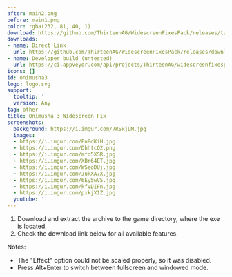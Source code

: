 ```yaml
---
after: main2.png
before: main1.png
color: rgba(232, 81, 40, 1)
download: https://github.com/ThirteenAG/WidescreenFixesPack/releases/tag/onimusha3
downloads:
- name: Direct Link
  url: https://github.com/ThirteenAG/WidescreenFixesPack/releases/download/onimusha3/Onimusha3.WidescreenFix.zip
- name: Developer build (untested)
  url: https://ci.appveyor.com/api/projects/ThirteenAG/widescreenfixespack/artifacts/Onimusha3.WidescreenFix.zip?branch=master
icons: []
id: onimusha3
logo: logo.svg
support:
  tooltip: ''
  version: Any
tag: other
title: Onimusha 3 Widescreen Fix
screenshots:
  background: https://i.imgur.com/7RSRjLM.jpg
  images:
  - https://i.imgur.com/Pu8dKiH.jpg
  - https://i.imgur.com/DhhtcO2.png
  - https://i.imgur.com/mfo5XSR.jpg
  - https://i.imgur.com/XBr64ET.jpg
  - https://i.imgur.com/WSeoDUj.jpg
  - https://i.imgur.com/JukXA7X.jpg
  - https://i.imgur.com/6Ey5wV5.jpg
  - https://i.imgur.com/kfVDIFn.jpg
  - https://i.imgur.com/pxkjX1Z.jpg
  youtube: ''
---
```


1. Download and extract the archive to the game directory, where the exe is located.
2. Check the download link below for all available features.

Notes:

* The "Effect" option could not be scaled properly, so it was disabled.
* Press Alt+Enter to switch between fullscreen and windowed mode.
